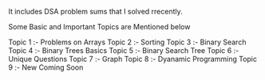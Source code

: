 It includes DSA problem sums that I solved rrecently.

Some Basic and Important Topics are Mentioned below

Topic 1 :- Problems on Arrays 
Topic 2 :- Sorting 
Topic 3 :- Binary Search
Topic 4 :- Binary Trees Basics
Topic 5 :- Binary Search Tree
Topic 6 :- Unique Questions
Topic 7 :- Graph
Topic 8 :- Dyanamic Programming
Topic 9 :- New Coming Soon
